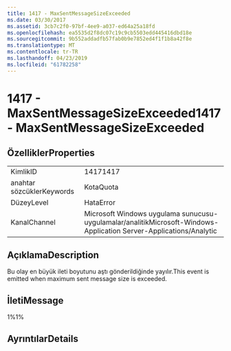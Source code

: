 ```yaml
---
title: 1417 - MaxSentMessageSizeExceeded
ms.date: 03/30/2017
ms.assetid: 3cb7c2f0-97bf-4ee9-a037-ed64a25a18fd
ms.openlocfilehash: ea5535d2f8dc07c19c9cb5503edd445416dbd18e
ms.sourcegitcommit: 9b552addadfb57fab0b9e7852ed4f1f1b8a42f8e
ms.translationtype: MT
ms.contentlocale: tr-TR
ms.lasthandoff: 04/23/2019
ms.locfileid: "61782258"
---
```

# <a name="1417---maxsentmessagesizeexceeded"></a><span data-ttu-id="f1afa-102">1417 - MaxSentMessageSizeExceeded</span><span class="sxs-lookup"><span data-stu-id="f1afa-102">1417 - MaxSentMessageSizeExceeded</span></span>
## <a name="properties"></a><span data-ttu-id="f1afa-103">Özellikler</span><span class="sxs-lookup"><span data-stu-id="f1afa-103">Properties</span></span>  
  
|||  
|-|-|  
|<span data-ttu-id="f1afa-104">Kimlik</span><span class="sxs-lookup"><span data-stu-id="f1afa-104">ID</span></span>|<span data-ttu-id="f1afa-105">1417</span><span class="sxs-lookup"><span data-stu-id="f1afa-105">1417</span></span>|  
|<span data-ttu-id="f1afa-106">anahtar sözcükler</span><span class="sxs-lookup"><span data-stu-id="f1afa-106">Keywords</span></span>|<span data-ttu-id="f1afa-107">Kota</span><span class="sxs-lookup"><span data-stu-id="f1afa-107">Quota</span></span>|  
|<span data-ttu-id="f1afa-108">Düzey</span><span class="sxs-lookup"><span data-stu-id="f1afa-108">Level</span></span>|<span data-ttu-id="f1afa-109">Hata</span><span class="sxs-lookup"><span data-stu-id="f1afa-109">Error</span></span>|  
|<span data-ttu-id="f1afa-110">Kanal</span><span class="sxs-lookup"><span data-stu-id="f1afa-110">Channel</span></span>|<span data-ttu-id="f1afa-111">Microsoft Windows uygulama sunucusu-uygulamalar/analitik</span><span class="sxs-lookup"><span data-stu-id="f1afa-111">Microsoft-Windows-Application Server-Applications/Analytic</span></span>|  
  
## <a name="description"></a><span data-ttu-id="f1afa-112">Açıklama</span><span class="sxs-lookup"><span data-stu-id="f1afa-112">Description</span></span>  
 <span data-ttu-id="f1afa-113">Bu olay en büyük ileti boyutunu aştı gönderildiğinde yayılır.</span><span class="sxs-lookup"><span data-stu-id="f1afa-113">This event is emitted when maximum sent message size is exceeded.</span></span>  
  
## <a name="message"></a><span data-ttu-id="f1afa-114">İleti</span><span class="sxs-lookup"><span data-stu-id="f1afa-114">Message</span></span>  
 <span data-ttu-id="f1afa-115">1%</span><span class="sxs-lookup"><span data-stu-id="f1afa-115">1%</span></span>  
  
## <a name="details"></a><span data-ttu-id="f1afa-116">Ayrıntılar</span><span class="sxs-lookup"><span data-stu-id="f1afa-116">Details</span></span>
